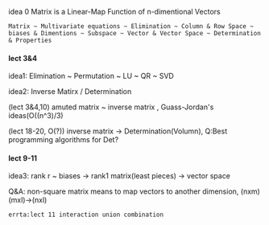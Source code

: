 idea 0  Matrix is a Linear-Map Function of n-dimentional Vectors

```
Matrix ~ Multivariate equations ~ Elimination ~ Column & Row Space ~ biases & Dimentions ~ Subspace ~ Vector & Vector Space ~ Determination & Properties
```
#### lect 3&4 

idea1: Elimination ~ Permutation ~ LU ~  QR ~ SVD

idea2: Inverse Matirx / Determination

(lect 3&4,10) amuted matrix ~ inverse matrix , Guass-Jordan's ideas(O((n^3)/3)

(lect 18-20, O(?)) inverse matrix -> Determination(Volumn), Q:Best programming algorithms for Det?



#### lect 9-11

idea3: rank r ~ biases ->  rank1 matrix(least pieces) -> vector space 

Q&A: non-square matrix means to map vectors to another dimension, (nxm)(mxl)->(nxl)

```
errta:lect 11 interaction union combination
```






